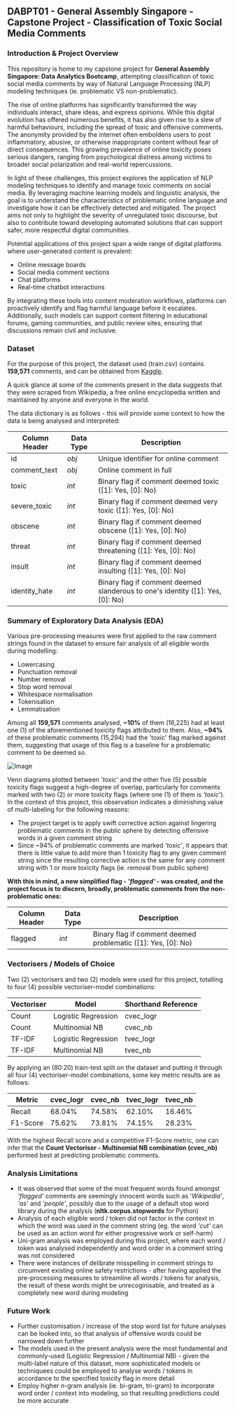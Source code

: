 ## DABPT01 - General Assembly Singapore - Capstone Project - Classification of Toxic Social Media Comments
### Introduction & Project Overview
This repository is home to my capstone project for **General Assembly Singapore: Data Analytics Bootcamp**, attempting classification of toxic social media comments by way of Natural Language Processing (NLP) modeling techniques (ie. problematic VS non-problematic).

The rise of online platforms has significantly transformed the way individuals interact, share ideas, and express opinions. While this digital evolution has offered numerous benefits, it has also given rise to a slew of harmful behaviours, including the spread of toxic and offensive comments. The anonymity provided by the internet often emboldens users to post inflammatory, abusive, or otherwise inappropriate content without fear of direct consequences. This growing prevalence of online toxicity poses serious dangers, ranging from psychological distress among victims to broader social polarization and real-world repercussions.

In light of these challenges, this project explores the application of NLP modeling techniques to identify and manage toxic comments on social media. By leveraging machine learning models and linguistic analysis, the goal is to understand the characteristics of problematic online language and investigate how it can be effectively detected and mitigated. The project aims not only to highlight the severity of unregulated toxic discourse, but also to contribute toward developing automated solutions that can support safer, more respectful digital communities.

Potential applications of this project span a wide range of digital platforms where user-generated content is prevalent:

- Online message boards
- Social media comment sections
- Chat platforms
- Real-time chatbot interactions

By integrating these tools into content moderation workflows, platforms can proactively identify and flag harmful language before it escalates. Additionally, such models can support content filtering in educational forums, gaming communities, and public review sites, ensuring that discussions remain civil and inclusive.

### Dataset
For the purpose of this project, the dataset used (train.csv) contains **159,571** comments, and can be obtained from [Kaggle](https://www.kaggle.com/datasets/julian3833/jigsaw-toxic-comment-classification-challenge/data).

A quick glance at some of the comments present in the data suggests that they were scraped from Wikipedia, a free online encyclopedia written and maintained by anyone and everyone in the world.

The data dictionary is as follows - this will provide some context to how the data is being analysed and interpreted:

| Column Header | Data Type | Description |
| --- | --- | --- |
| id | _obj_ | Unique identifier for online comment |
| comment_text | _obj_ | Online comment in full |
| toxic | _int_ | Binary flag if comment deemed toxic ([1]: Yes, [0]: No) |
| severe_toxic | _int_ | Binary flag if comment deemed very toxic ([1]: Yes, [0]: No) |
| obscene | _int_ | Binary flag if comment deemed obscene ([1]: Yes, [0]: No) |
| threat | _int_ | Binary flag if comment deemed threatening ([1]: Yes, [0]: No) |
| insult | _int_ | Binary flag if comment deemed insulting ([1]: Yes, [0]: No) |
| identity_hate | _int_ | Binary flag if comment deemed slanderous to one's identity ([1]: Yes, [0]: No) |

### Summary of Exploratory Data Analysis (EDA)
Various pre-processing measures were first applied to the raw comment strings found in the dataset to ensure fair analysis of all eligible words during modelling:

- Lowercasing
- Punctuation removal
- Number removal
- Stop word removal
- Whitespace normalisation
- Tokenisation
- Lemmatisation

Among all **159,571** comments analysed, **~10%** of them (16,225) had at least one (1) of the aforementioned toxicity flags attributed to them. Also, **~94%** of these problematic comments (15,294) had the 'toxic' flag marked against them, suggesting that usage of this flag is a baseline for a problematic comment to be deemed so.

![Image](https://github.com/user-attachments/assets/a045f62a-7768-4e72-83eb-de9bac808092)

Venn diagrams plotted between _'toxic'_ and the other five (5) possible toxicity flags suggest a high-degree of overlap, particularly for comments marked with two (2) or more toxicity flags (where one (1) of them is _'toxic'_). In the context of this project, this observation indicates a diminishing value of multi-labeling for the following reasons:

- The project target is to apply swift corrective action against lingering problematic comments in the public sphere by detecting offensive words in a given comment string
- Since ~94% of problematic comments are marked _'toxic'_, it appears that there is little value to add more than 1 toxicity flag to any given comment string since the resulting corrective action is the same for any comment string with 1 or more toxicity flags (ie. removal from public sphere)

**With this in mind, a new simplified flag - _'flagged'_ - was created, and the project focus is to discern, broadly, problematic comments from the non-problematic ones:**

| Column Header | Data Type | Description |
| --- | --- | --- |
| flagged | _int_ | Binary flag if comment deemed problematic ([1]: Yes, [0]: No) |

### Vectorisers / Models of Choice

Two (2) vectorisers and two (2) models were used for this project, totalling to four (4) possible vectoriser-model combinations:

| Vectoriser | Model | Shorthand Reference |
| --- | --- | --- |
| Count | Logistic Regression | cvec_logr |
| Count | Multinomial NB | cvec_nb |
| TF-IDF | Logistic Regression | tvec_logr |
| TF-IDF | Multinomial NB | tvec_nb |

By applying an (80:20) train-test split on the dataset and putting it through all four (4) vectoriser-model combinations, some key metric results are as follows:

| Metric | cvec_logr | cvec_nb | tvec_logr | tvec_nb |
| --- | --- | --- | --- | --- |
| Recall | 68.04% | 74.58% | 62.10% | 16.46% |
| F1-Score | 75.62% | 73.81% | 74.15% | 28.23% |

With the highest Recall score and a competitive F1-Score metric, one can infer that the **Count Vectoriser - Multinomial NB combination (cvec_nb)** performed best at predicting problematic comments.

### Analysis Limitations

- It was observed that some of the most frequent words found amongst _'flagged'_ comments are seemingly innocent words such as '_Wikipedia'_, _'as'_ and _'people'_, possibly due to the usage of a default stop word library during the analysis (**nltk.corpus.stopwords** for Python)
- Analysis of each eligible word / token did not factor in the context in which the word was used in the comment string (eg. the word _'cut'_ can be used as an action word for either progressive work or self-harm)
- Uni-gram analysis was employed during this project, where each word / token was analysed independently and word order in a comment string was not considered
- There were instances of delibrate misspelling in comment strings to circumvent existing online safety restrictions - after having applied the pre-processing measures to streamline all words / tokens for analysis, the result of these words might be unrecoginisable, and treated as a completely new word during modeling


### Future Work

- Further customisation / increase of the stop word list for future analyses can be looked into, so that analysis of offensive words could be narrowed down further
- The models used in the present analysis were the most fundamental and commonly-used (Logistic Regression / Multinomial NB) - given the multi-label nature of this dataset, more sophisticated models or techniquees could be employed to analyse words / tokens in accordance to the specified toxicity flag in more detail
- Employ higher _n_-gram analysis (ie. bi-gram, tri-gram) to incorporate word order / context into modeling, so that resulting predictions could be more accurate 
